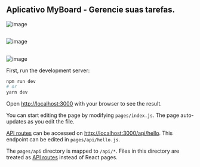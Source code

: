 ## Aplicativo MyBoard - Gerencie suas tarefas.

![image](https://media.discordapp.net/attachments/919476942879731792/945061955192897576/page_1.png?width=1334&height=676)
##
![image](https://media.discordapp.net/attachments/919476942879731792/945061955570380851/page_2.png?width=1334&height=676)
##
![image](https://media.discordapp.net/attachments/919476942879731792/945061955729776691/page_3.png?width=1334&height=676)

First, run the development server:

```bash
npm run dev
# or
yarn dev
```

Open [http://localhost:3000](http://localhost:3000) with your browser to see the result.

You can start editing the page by modifying `pages/index.js`. The page auto-updates as you edit the file.

[API routes](https://nextjs.org/docs/api-routes/introduction) can be accessed on [http://localhost:3000/api/hello](http://localhost:3000/api/hello). This endpoint can be edited in `pages/api/hello.js`.

The `pages/api` directory is mapped to `/api/*`. Files in this directory are treated as [API routes](https://nextjs.org/docs/api-routes/introduction) instead of React pages.
